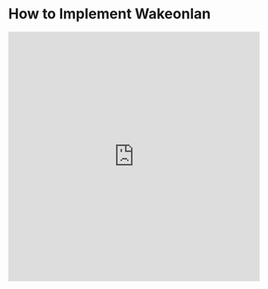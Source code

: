 # How to Implement Wakeonlan

<iframe width="100%" height="500" src="https://www.youtube.com/embed/AeXkUNI4Z_M" title="Implement wakeonlan command line app from scratch in Python and Golang" frameborder="0" allow="accelerometer; autoplay; clipboard-write; encrypted-media; gyroscope; picture-in-picture; web-share" allowfullscreen></iframe>